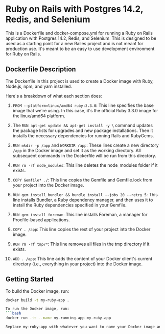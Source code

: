 # Ruby on Rails with Postgres 14.2, Redis, and Selenium

This is a Dockerfile and docker-compose.yml for running a Ruby on Rails application with Postgres 14.2, Redis, and Selenium. This is designed to be used as a starting point for a new Railes project and is not meant for
production use. It's meant to be an easy to use development environment for Ruby on Rails.

## Dockerfile Description

The Dockerfile in this project is used to create a Docker image with Ruby, Node.js, npm, and yarn installed.

Here's a breakdown of what each section does:

1. `FROM --platform=linux/amd64 ruby:3.3.0`: This line specifies the base image that we're using. In this case, it's the official Ruby 3.3.0 image for the linux/amd64 platform.

2. The `RUN apt-get update && apt-get install -y \` command updates the package lists for upgrades and new package installations. Then it installs the necessary dependencies for running Rails and RubyGems.

3. `RUN mkdir -p /app` and `WORKDIR /app`: These lines create a new directory `/app` in the Docker image and set it as the working directory. All subsequent commands in the Dockerfile will be run from this directory.

4. `RUN rm -rf node_modules`: This line deletes the node_modules folder if it exists.

5. `COPY Gemfile* ./`: This line copies the Gemfile and Gemfile.lock from your project into the Docker image.

6. `RUN gem install bundler && bundle install --jobs 20 --retry 5`: This line installs Bundler, a Ruby dependency manager, and then uses it to install the Ruby dependencies specified in your Gemfile.

7. `RUN gem install foreman`: This line installs Foreman, a manager for Procfile-based applications.

8. `COPY . /app`: This line copies the rest of your project into the Docker image.

9. `RUN rm -rf tmp/*`: This line removes all files in the tmp directory if it exists.

10. `ADD . /app`: This line adds the content of your Docker client's current directory (i.e., everything in your project) into the Docker image.

## Getting Started

To build the Docker image, run:

```bash
docker build -t my-ruby-app .

To run the Docker image, run:
```bash
docker run -it --name my-running-app my-ruby-app

Replace my-ruby-app with whatever you want to name your Docker image and container.